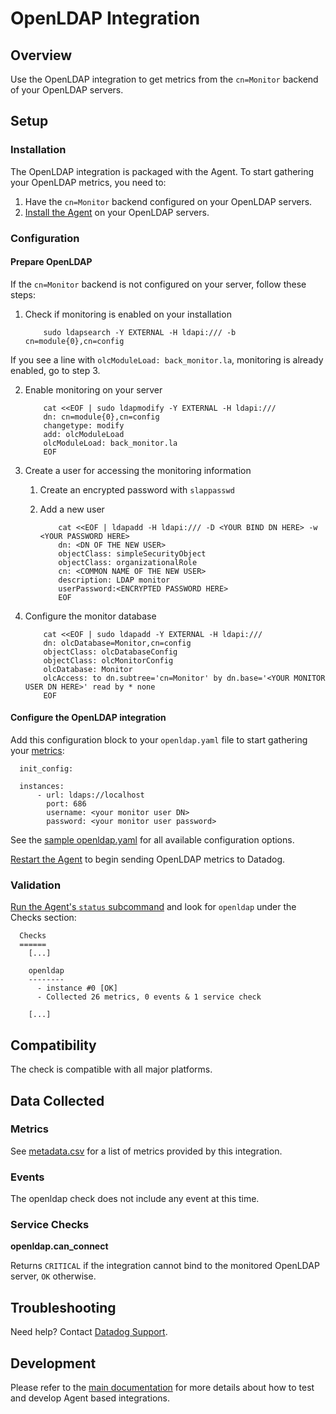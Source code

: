 # OpenLDAP Integration

## Overview

Use the OpenLDAP integration to get metrics from the `cn=Monitor` backend of your OpenLDAP servers.

## Setup

### Installation

The OpenLDAP integration is packaged with the Agent. To start gathering your OpenLDAP metrics, you need to:

1. Have the `cn=Monitor` backend configured on your OpenLDAP servers.
2. [Install the Agent][1] on your OpenLDAP servers.

### Configuration

#### Prepare OpenLDAP

If the `cn=Monitor` backend is not configured on your server, follow these steps:

1. Check if monitoring is enabled on your installation

    ```
        sudo ldapsearch -Y EXTERNAL -H ldapi:/// -b cn=module{0},cn=config
    ```

If you see a line with `olcModuleLoad: back_monitor.la`, monitoring is already enabled, go to step 3.

2. Enable monitoring on your server

    ```
        cat <<EOF | sudo ldapmodify -Y EXTERNAL -H ldapi:///
        dn: cn=module{0},cn=config
        changetype: modify
        add: olcModuleLoad
        olcModuleLoad: back_monitor.la
        EOF
    ```

3. Create a user for accessing the monitoring information

    1. Create an encrypted password with `slappasswd`
    2. Add a new user

        ```
            cat <<EOF | ldapadd -H ldapi:/// -D <YOUR BIND DN HERE> -w <YOUR PASSWORD HERE>
            dn: <DN OF THE NEW USER>
            objectClass: simpleSecurityObject
            objectClass: organizationalRole
            cn: <COMMON NAME OF THE NEW USER>
            description: LDAP monitor
            userPassword:<ENCRYPTED PASSWORD HERE>
            EOF
        ```

4. Configure the monitor database

    ```
        cat <<EOF | sudo ldapadd -Y EXTERNAL -H ldapi:///
        dn: olcDatabase=Monitor,cn=config
        objectClass: olcDatabaseConfig
        objectClass: olcMonitorConfig
        olcDatabase: Monitor
        olcAccess: to dn.subtree='cn=Monitor' by dn.base='<YOUR MONITOR USER DN HERE>' read by * none
        EOF
    ```

#### Configure the OpenLDAP integration

Add this configuration block to your `openldap.yaml` file to start gathering your [metrics](#metrics):

```
  init_config:

  instances:
      - url: ldaps://localhost
        port: 686
        username: <your monitor user DN>
        password: <your monitor user password>
```

See the [sample openldap.yaml][2] for all available configuration options.

[Restart the Agent][3] to begin sending OpenLDAP metrics to Datadog.

### Validation

[Run the Agent's `status` subcommand][4] and look for `openldap` under the Checks section:

```
  Checks
  ======
    [...]

    openldap
    --------
      - instance #0 [OK]
      - Collected 26 metrics, 0 events & 1 service check

    [...]
```

## Compatibility

The check is compatible with all major platforms.

## Data Collected

### Metrics

See [metadata.csv][5] for a list of metrics provided by this integration.

### Events

The openldap check does not include any event at this time.

### Service Checks

**openldap.can_connect**

Returns `CRITICAL` if the integration cannot bind to the monitored OpenLDAP server, `OK` otherwise.

## Troubleshooting

Need help? Contact [Datadog Support][6].

## Development

Please refer to the [main documentation][7]
for more details about how to test and develop Agent based integrations.

[1]: https://app.datadoghq.com/account/settings#agent
[2]: https://github.com/DataDog/integrations-core/blob/master/openldap/datadog_checks/openldap/data/conf.yaml.example
[3]: https://docs.datadoghq.com/agent/faq/agent-commands/#start-stop-restart-the-agent
[4]: https://docs.datadoghq.com/agent/faq/agent-commands/#agent-status-and-information
[5]: https://github.com/DataDog/integrations-core/blob/master/openldap/metadata.csv
[6]: https://docs.datadoghq.com/help
[7]: https://docs.datadoghq.com/developers
